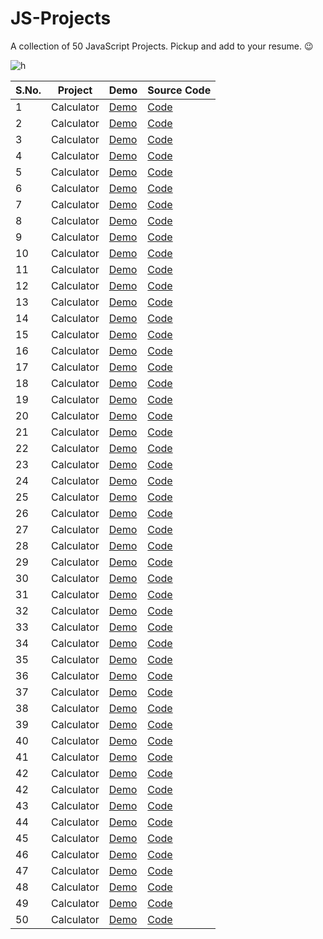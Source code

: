 # JS-Projects
A collection of 50 JavaScript Projects. Pickup and add to your resume. 😉

![h](https://user-images.githubusercontent.com/64016811/137616384-5a7fb77e-030f-4ffb-b250-3188710284f2.jpg)


| S.No. | Project | Demo | Source Code | 
|-------|---------|------|-------------|
| 1 | Calculator | [Demo]() | [Code]() |
| 2 | Calculator | [Demo]() | [Code]() |
| 3 | Calculator | [Demo]() | [Code]() |
| 4 | Calculator | [Demo]() | [Code]() |
| 5 | Calculator | [Demo]() | [Code]() |
| 6 | Calculator | [Demo]() | [Code]() |
| 7 | Calculator | [Demo]() | [Code]() |
| 8 | Calculator | [Demo]() | [Code]() |
| 9 | Calculator | [Demo]() | [Code]() |
| 10 | Calculator | [Demo]() | [Code]() |
| 11 | Calculator | [Demo]() | [Code]() |
| 12 | Calculator | [Demo]() | [Code]() |
| 13 | Calculator | [Demo]() | [Code]() |
| 14 | Calculator | [Demo]() | [Code]() |
| 15 | Calculator | [Demo]() | [Code]() |
| 16 | Calculator | [Demo]() | [Code]() |
| 17 | Calculator | [Demo]() | [Code]() |
| 18 | Calculator | [Demo]() | [Code]() |
| 19 | Calculator | [Demo]() | [Code]() |
| 20 | Calculator | [Demo]() | [Code]() |
| 21 | Calculator | [Demo]() | [Code]() |
| 22 | Calculator | [Demo]() | [Code]() |
| 23 | Calculator | [Demo]() | [Code]() |
| 24 | Calculator | [Demo]() | [Code]() |
| 25 | Calculator | [Demo]() | [Code]() |
| 26 | Calculator | [Demo]() | [Code]() |
| 27 | Calculator | [Demo]() | [Code]() |
| 28 | Calculator | [Demo]() | [Code]() |
| 29 | Calculator | [Demo]() | [Code]() |
| 30 | Calculator | [Demo]() | [Code]() |
| 31 | Calculator | [Demo]() | [Code]() |
| 32 | Calculator | [Demo]() | [Code]() |
| 33 | Calculator | [Demo]() | [Code]() |
| 34 | Calculator | [Demo]() | [Code]() |
| 35 | Calculator | [Demo]() | [Code]() |
| 36 | Calculator | [Demo]() | [Code]() |
| 37 | Calculator | [Demo]() | [Code]() |
| 38 | Calculator | [Demo]() | [Code]() |
| 39 | Calculator | [Demo]() | [Code]() |
| 40 | Calculator | [Demo]() | [Code]() |
| 41 | Calculator | [Demo]() | [Code]() |
| 42 | Calculator | [Demo]() | [Code]() |
| 42 | Calculator | [Demo]() | [Code]() |
| 43 | Calculator | [Demo]() | [Code]() |
| 44 | Calculator | [Demo]() | [Code]() |
| 45 | Calculator | [Demo]() | [Code]() |
| 46 | Calculator | [Demo]() | [Code]() |
| 47 | Calculator | [Demo]() | [Code]() |
| 48 | Calculator | [Demo]() | [Code]() |
| 49 | Calculator | [Demo]() | [Code]() |
| 50 | Calculator | [Demo]() | [Code]() |



